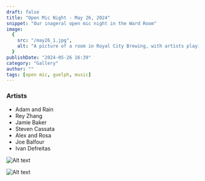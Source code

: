 ```yaml
---
draft: false
title: "Open Mic Night - May 26, 2024"
snippet: "Our inageral open mic night in the Ward Room"
image:
  {
    src: "/may26_1.jpg",
    alt: "A picture of a room in Royal City Brewing, with artists playing in the background",
  }
publishDate: "2024-05-26 16:39"
category: "Gallery"
author: ""
tags: [open mic, guelph, music]
---
```


### Artists

- Adam and Rain
- Rey Zhang
- Jamie Baker
- Steven Cassata
- Alex and Rosa
- Joe Balfour
- Ivan Defreitas

![Alt text](/may26_1.jpg)

![Alt text](/may26_2.jpg)

